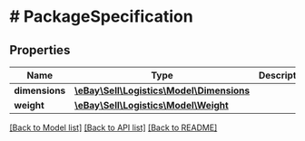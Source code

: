 # # PackageSpecification

## Properties

Name | Type | Description | Notes
------------ | ------------- | ------------- | -------------
**dimensions** | [**\eBay\Sell\Logistics\Model\Dimensions**](Dimensions.md) |  | [optional]
**weight** | [**\eBay\Sell\Logistics\Model\Weight**](Weight.md) |  | [optional]

[[Back to Model list]](../../README.md#models) [[Back to API list]](../../README.md#endpoints) [[Back to README]](../../README.md)
